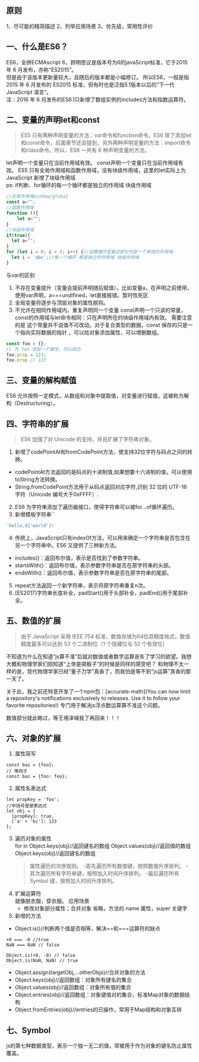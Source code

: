 
## 原则
1、尽可能的精简描述
2、列举应用场景
3、优先级，常用性评价

## 一、什么是ES6？
ES6，全拼ECMAscript 6，顾明思议是版本号为6的javaScript标准，它于2015 年 6 月发布，亦称“ES2015”。   
但是由于该版本更新量较大，且随后的版本都是小幅修订。   所以ES6，一般是指2015 年 6 月发布的 ES2015 标准，但有时也是泛指5.1版本以后的“下一代 JavaScript 语言”。   
注：2016 年 6 月发布的ES6.1只新增了数组实例的includes方法和指数运算符。
## 二、变量的声明let和const
> ES5 只有两种声明变量的方法：var命令和function命令。ES6 除了添加let和const命令，后面章节还会提到，另外两种声明变量的方法：import命令和class命令。所以，ES6 一共有 6 种声明变量的方法。  

let声明一个变量只在当前作用域有效。
const声明一个变量只在当前作用域有效。
ES5 只有全局作用域和函数作用域，没有块级作用域，这里的let实际上为 JavaScript 新增了块级作用域   
ps: if判断、for循环的每一个循环都是独立的作用域 块级作用域
```javascript
//全局作用域window/global
const a="";
//函数作用域
function (){
    let a="";
}
//块级作用域
if(true){
  let a="";  
}
for (let i = 0; i < 3; i++) {//设置循环变量这部分也是一个单独的作用域
  let i = 'abc';//每一个循环 都是独立的作用域 块级作用域
}
```
与var的区别
1. 不存在变量提升（变量会提前声明随后赋值）。比如变量a，在声明之前使用，使用var声明，a===undifined，let直接报错。暂时性死区
2. 全局变量将逐步与顶层对象的属性脱钩。
3. 不允许在相同作用域内，重复声明同一个变量
const声明一个只读的常量，
const的作用域与let命令相同：只在声明所在的块级作用域内有效。
需要注意的是 这个常量并不说值不可改动。对于复合类型的数据，const 保存的只是一个指向实际数据的指针
，可以给对象添加属性，可以增删数组。
```javascript
const foo = {};
// 为 foo 添加一个属性，可以成功
foo.prop = 123;
foo.prop // 123
```
## 三、变量的解构赋值
ES6 允许按照一定模式，从数组和对象中提取值，对变量进行赋值，这被称为解构（Destructuring）。
## 四、字符串的扩展
> ES6 加强了对 Unicode 的支持，并且扩展了字符串对象。 

1. 新增了codePointAt和fromCodePoint方法，使支持32位字符与码点之间的转换。
* codePointAt方法返回的是码点的十进制值,如果想要十六进制的值，可以使用toString方法转换。
* String.fromCodePoint方法用于从码点返回对应字符,识别 32 位的 UTF-16 字符（Unicode 编号大于0xFFFF）.
2. ES6 为字符串添加了遍历器接口，使得字符串可以被for...of循环遍历。
3. 新增模板字符串``   
```javascript
`hello,${'world'}!`
```
4. 传统上，JavaScript只有indexOf方法，可以用来确定一个字符串是否包含在另一个字符串中。ES6 又提供了三种新方法。
* includes()：返回布尔值，表示是否找到了参数字符串。
* startsWith()：返回布尔值，表示参数字符串是否在原字符串的头部。
* endsWith()：返回布尔值，表示参数字符串是否在原字符串的尾部。
5. repeat方法返回一个新字符串，表示将原字符串重复n次。
6. [ES2017]字符串长度补全，padStart()用于头部补全，padEnd()用于尾部补全。
## 五、数值的扩展
> 由于 JavaScript 采用 IEEE 754 标准，数值存储为64位双精度格式，数值精度最多可以达到 53 个二进制位（1 个隐藏位与 52 个有效位）   

不知道为什么在知道“js算不准”后就对数值或者数字运算丧失了学习的欲望。我想大概和物理学家们刚知道“上帝是掷骰子”的时候是同样的感受吧？
和物理不太一样的是，现代物理学家已经“量子力学”真香了，而我怕是等不到“js运算”真香的那一天了。

关于此，我之前还特意开发了一个npm包：[accurate-math](You can now limit a repository's notifications exclusively to releases. Use it to follow your favorite repositories!) 专门用于解决js浮点数运算算不准这个问题。

数值部分就此略过，等王境泽喊我了再回来！！！


## 六、对象的扩展
1. 属性简写
```
const baz = {foo};
// 等同于
const baz = {foo: foo};
```
2. 属性名表达式
```
let propKey = 'foo';
//中括号里是表达式
let obj = {
  [propKey]: true,
  ['a' + 'bc']: 123
};
```
3. 遍历对象的属性  
   for in
   Object.keys(obj)//返回键名的数组
   Object.values(obj)//返回值的数组
   Object.keys(obj)//返回键名的数组
   > 属性遍历的次序规则。
    -首先遍历所有数值键，按照数值升序排列。
    -其次遍历所有字符串键，按照加入时间升序排列。
    -最后遍历所有 Symbol 键，按照加入时间升序排列。
4. 扩展运算符   
   就像脱衣服，穿衣服。
   应用场景
   * 修改对象部分属性；合并对象
省略，方法的 name 属性，super 关键字   
5. 新增的方法
* Object.is()//判断两个值是否相等，解决==和===运算符的缺点
```
+0 === -0 //true
NaN === NaN // false

Object.is(+0, -0) // false
Object.is(NaN, NaN) // true
```
* Object.assign(targetObj,...otherObjs)//合并对象的方法
* Object.keys(obj)//返回数组：对象所有键名的集合
* Object.values(obj)//返回数组：对象所有值的集合
* Object.entries(obj)//返回数组：对象键值对的集合，标准Map对象的数据结构
* Object.fromEntries(obj)//entries的已操作，常用于Map结构和对象互转


## 七、Symbol
js的第七种数据类型，表示一个独一无二的值，常被用于作为对象的键名防止属性覆盖。